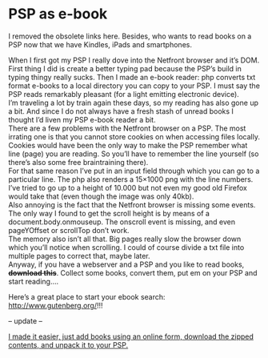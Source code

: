 <!--
  id: 310
  date: 2007-11-25T19:44:41
  modified: 2007-11-25T19:44:41
  slug: psp-as-e-book
  type: post
  excerpt: <p>I removed the obsolete links here. Besides, who wants to read books on a PSP now that we have Kindles, iPads and smartphones. When I first got my PSP I really dove into the Netfront browser and it&#8217;s DOM. First thing I did is create a better typing pad because the PSP&#8217;s build in typing [&hellip;]</p>
  categories: book, Javascript, backend, tech
  tags: DOM, PSP
  inCv: 
  inPortfolio: 
  dateFrom: 
  dateTo: 
-->

# PSP as e-book

<p class="notice">I removed the obsolete links here. Besides, who wants to read books on a PSP now that we have Kindles, iPads and smartphones.</p>
<p>When I first got my PSP I really dove into the Netfront browser and it&#8217;s DOM. First thing I did is create a better typing pad because the PSP&#8217;s build in typing thingy really sucks. Then I made an e-book reader: php converts txt format e-books to a local directory you can copy to your PSP. I must say the PSP reads remarkably pleasant (for a light emitting electronic device).<br />
I&#8217;m traveling a lot by train again these days, so my reading has also gone up a bit. And since I do not always have a fresh stash of unread books I thought I&#8217;d liven my PSP e-book reader a bit.<br />
There are a few problems with the Netfront browser on a PSP. The most irrating one is that you cannot store cookies on when accessing files locally. Cookies would have been the only way to make the PSP remember what line (page) you are reading. So you&#8217;ll have to remember the line yourself (so there&#8217;s also some free braintraining there).<br />
For that same reason I&#8217;ve put in an input field through which you can go to a particular line. The php also renders a 15&#215;1000 png with the line numbers. I&#8217;ve tried to go up to a height of 10.000 but not even my good old Firefox would take that (even though the image was only 40kb).<br />
Also annoying is the fact that the Netfront browser is missing some events. The only way I found to get the scroll height is by means of a document.body.onmouseup. The onscroll event is missing, and even pageYOffset or scrollTop don&#8217;t work.<br />
The memory also isn&#8217;t all that. Big pages really slow the browser down which you&#8217;ll notice when scrolling. I could of course divide a txt file into multiple pages to correct that, maybe later.<br />
Anyway, if you have a webserver and a PSP and you like to read books, <del><strong>download this</strong></del>. Collect some books, convert them, put em on your PSP and start reading&#8230;.</p>
<p>Here&#8217;s a great place to start your ebook search: <a href="http://www.gutenberg.org/" target="_blank">http://www.gutenberg.org/</a>!!!</p>
<p> &#8211; update &#8211; </p>
<p><a href="?page_id=319">I made it easier, just add books using an online form, download the zipped contents, and unpack it to your PSP.</a></p>